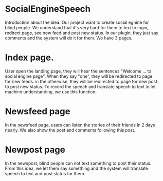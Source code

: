 # SocialEngineSpeech
Introduction about the idea.
Our project want to create social egnine for blind people. We understand that it's very hard for them to text to login, redirect page, see new feed and post new status. In our plugin, they just say comments and the system will do it for them.
We have 3 pages.
# Index page.
User open the landing page, they will hear the sentences "Welcome ... to social engine page". When they say "one", they will be redirected to page for new feeds. in the otherwise, they will be redirected to page for new post to post new status. To record the speech and translate speech to text to let machine understanding, we use this function.

# Newsfeed page
In the newsfeed page, users can listen the stories of their friends in 2 days nearly. We also show the post and comments following this post.

# Newpost page
In the newspost, blind people can not text something to post their status. From this idea, we let them say something and the system will translate speech to text and post status for them.
